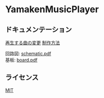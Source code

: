 # YamakenMusicPlayer


## ドキュメンテーション

[再生する曲の変更]()
[制作方法]()

回路図: [schematic.pdf](/circuit/YamakenMusicPlayer/schematic.pdf) \
基板: [board.pdf](/circuit/YamakenMusicPlayer/board.pdf)

## ライセンス

[MIT](https://github.com/atom/atom/blob/master/LICENSE.md)